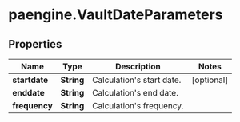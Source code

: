 # paengine.VaultDateParameters

## Properties

Name | Type | Description | Notes
------------ | ------------- | ------------- | -------------
**startdate** | **String** | Calculation&#39;s start date. | [optional] 
**enddate** | **String** | Calculation&#39;s end date. | 
**frequency** | **String** | Calculation&#39;s frequency. | 


